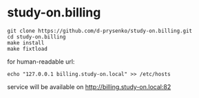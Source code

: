 # study-on.billing

```
git clone https://github.com/d-prysenko/study-on.billing.git
cd study-on.billing
make install
make fixtload
```

for human-readable url:
```
echo "127.0.0.1 billing.study-on.local" >> /etc/hosts
```

service will be available on http://billing.study-on.local:82